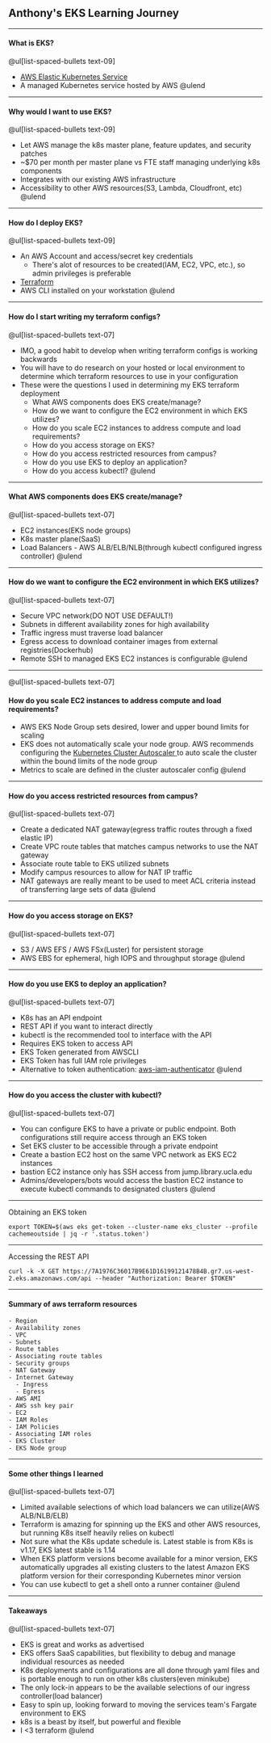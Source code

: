 ## Anthony's EKS Learning Journey

---

#### What is EKS?
@ul[list-spaced-bullets text-09]
- [AWS Elastic Kubernetes Service](https://aws.amazon.com/eks/)
- A managed Kubernetes service hosted by AWS
@ulend

---

#### Why would I want to use EKS?
@ul[list-spaced-bullets text-09]
- Let AWS manage the k8s master plane, feature updates, and security patches
- ~$70 per month per master plane vs FTE staff managing underlying k8s components
- Integrates with our existing AWS infrastructure
- Accessibility to other AWS resources(S3, Lambda, Cloudfront, etc)
@ulend

---

#### How do I deploy EKS?
@ul[list-spaced-bullets text-09]
- An AWS Account and access/secret key credentials
  - There's alot of resources to be created(IAM, EC2, VPC, etc.), so admin privileges is preferable
- [Terraform](https://www.terraform.io/)
- AWS CLI installed on your workstation
@ulend

---

#### How do I start writing my terraform configs?
@ul[list-spaced-bullets text-07]
- IMO, a good habit to develop when writing terraform configs is working backwards
- You will have to do research on your hosted or local environment to determine which terraform resources to use in your configuration
- These were the questions I used in determining my EKS terraform deployment
  - What AWS components does EKS create/manage?
  - How do we want to configure the EC2 environment in which EKS utilizes?
  - How do you scale EC2 instances to address compute and load requirements?
  - How do you access storage on EKS?
  - How do you access restricted resources from campus?
  - How do you use EKS to deploy an application?
  - How do you access kubectl?
@ulend

---

#### What AWS components does EKS create/manage?
@ul[list-spaced-bullets text-07]
- EC2 instances(EKS node groups)
- K8s master plane(SaaS)
- Load Balancers - AWS ALB/ELB/NLB(through kubectl configured ingress controller)
@ulend

---

#### How do we want to configure the EC2 environment in which EKS utilizes?
@ul[list-spaced-bullets text-07]
- Secure VPC network(DO NOT USE DEFAULT!)
- Subnets in different availability zones for high availability
- Traffic ingress must traverse load balancer
- Egress access to download container images from external registries(Dockerhub)
- Remote SSH to managed EKS EC2 instances is configurable
@ulend

---

@ul[list-spaced-bullets text-07]
#### How do you scale EC2 instances to address compute and load requirements?
- AWS EKS Node Group sets desired, lower and upper bound limits for scaling
- EKS does not automatically scale your node group. AWS recommends configuring the [Kubernetes Cluster Autoscaler ](https://aws.amazon.com/premiumsupport/knowledge-center/eks-cluster-autoscaler-setup/) to auto scale the cluster within the bound limits of the node group
- Metrics to scale are defined in the cluster autoscaler config
@ulend

---

#### How do you access restricted resources from campus?
@ul[list-spaced-bullets text-07]
- Create a dedicated NAT gateway(egress traffic routes through a fixed elastic IP)
- Create VPC route tables that matches campus networks to use the NAT gateway
- Associate route table to EKS utilized subnets
- Modify campus resources to allow for NAT IP traffic
- NAT gateways are really meant to be used to meet ACL criteria instead of transferring large sets of data
@ulend

---

#### How do you access storage on EKS?
@ul[list-spaced-bullets text-07]
- S3 / AWS EFS / AWS FSx(Luster) for persistent storage
- AWS EBS for ephemeral, high IOPS and throughput storage
@ulend

---

#### How do you use EKS to deploy an application?
@ul[list-spaced-bullets text-07]
- K8s has an API endpoint
- REST API if you want to interact directly
- kubectl is the recommended tool to interface with the API
- Requires EKS token to access API
- EKS Token generated from AWSCLI
- EKS Token has full IAM role privileges
- Alternative to token authentication: [aws-iam-authenticator](https://docs.aws.amazon.com/eks/latest/userguide/install-aws-iam-authenticator.html)
@ulend

---

#### How do you access the cluster with kubectl?
@ul[list-spaced-bullets text-07]
- You can configure EKS to have a private or public endpoint. Both configurations still require access through an EKS token
- Set EKS cluster to be accessible through a private endpoint
- Create a bastion EC2 host on the same VPC network as EKS EC2 instances
- bastion EC2 instance only has SSH access from jump.library.ucla.edu
- Admins/developers/bots would access the bastion EC2 instance to execute kubectl commands to designated clusters
@ulend


---

Obtaining an EKS token
```
export TOKEN=$(aws eks get-token --cluster-name eks_cluster --profile cachemeoutside | jq -r '.status.token')
```

---

Accessing the REST API
```
curl -k -X GET https://7A1976C36017B9E61D16199121478B4B.gr7.us-west-2.eks.amazonaws.com/api --header "Authorization: Bearer $TOKEN"
```

---

#### Summary of aws terraform resources
```
- Region
- Availability zones
- VPC
- Subnets
- Route tables
- Associating route tables
- Security groups
- NAT Gateway
- Internet Gateway
  - Ingress
  - Egress
- AWS AMI
- AWS ssh key pair
- EC2
- IAM Roles
- IAM Policies
- Associating IAM roles
- EKS Cluster
- EKS Node group
```

---

#### Some other things I learned
@ul[list-spaced-bullets text-07]
- Limited available selections of which load balancers we can utilize(AWS ALB/NLB/ELB)
- Terraform is amazing for spinning up the EKS and other AWS resources, but running K8s itself heavily relies on kubectl
- Not sure what the K8s update schedule is. Latest stable is from K8s is v1.17, EKS latest stable is 1.14
- When EKS platform versions become available for a minor version, EKS automatically upgrades all existing clusters to the latest Amazon EKS platform version for their corresponding Kubernetes minor version
- You can use kubectl to get a shell onto a runner container
@ulend

---
#### Takeaways
@ul[list-spaced-bullets text-07]
- EKS is great and works as advertised
- EKS offers SaaS capabilities, but flexibility to debug and manage individual resources as needed
- K8s deployments and configurations are all done through yaml files and is portable enough to run on other k8s clusters(even minikube)
- The only lock-in appears to be the available selections of our ingress controller(load balancer)
- Easy to spin up, looking forward to moving the services team's Fargate environment to EKS
- k8s is a beast by itself, but powerful and flexible
- I <3 terraform
@ulend

